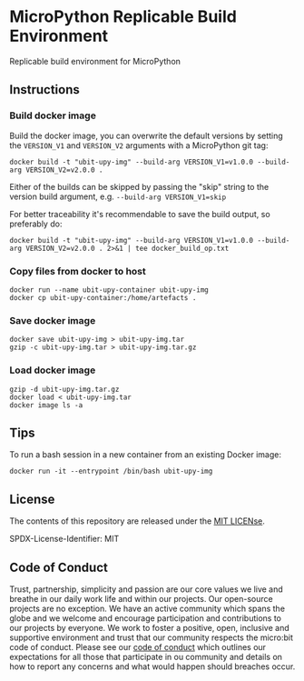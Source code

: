 # MicroPython Replicable Build Environment

Replicable build environment for MicroPython

## Instructions

### Build docker image

Build the docker image, you can overwrite the default versions by setting the
 `VERSION_V1` and `VERSION_V2` arguments with a MicroPython git tag:

```
docker build -t "ubit-upy-img" --build-arg VERSION_V1=v1.0.0 --build-arg VERSION_V2=v2.0.0 .
```

Either of the builds can be skipped by passing the "skip" string to the
version build argument, e.g. `--build-arg VERSION_V1=skip`

For better traceability it's recommendable to save the build output, so preferably do:

```
docker build -t "ubit-upy-img" --build-arg VERSION_V1=v1.0.0 --build-arg VERSION_V2=v2.0.0 . 2>&1 | tee docker_build_op.txt
```

### Copy files from docker to host

```
docker run --name ubit-upy-container ubit-upy-img
docker cp ubit-upy-container:/home/artefacts .
```


### Save docker image

```
docker save ubit-upy-img > ubit-upy-img.tar
gzip -c ubit-upy-img.tar > ubit-upy-img.tar.gz
```

### Load docker image

```
gzip -d ubit-upy-img.tar.gz
docker load < ubit-upy-img.tar
docker image ls -a
```

## Tips

To run a bash session in a new container from an existing Docker image:

```
docker run -it --entrypoint /bin/bash ubit-upy-img
```

## License

The contents of this repository are released under the [MIT LICENse](LICENSE).

SPDX-License-Identifier: MIT

## Code of Conduct

Trust, partnership, simplicity and passion are our core values we live and
breathe in our daily work life and within our projects.
Our open-source projects are no exception.
We have an active community which spans the globe and we welcome and encourage
participation and contributions to our projects by everyone.
We work to foster a positive, open, inclusive and supportive environment and
trust that our community respects the micro:bit code of conduct.
Please see our [code of conduct](https://microbit.org/safeguarding/)
which outlines our expectations for all those that participate in ou
community and details on how to report any concerns and what would happen
should breaches occur.
